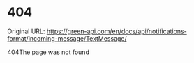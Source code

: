 # 404

Original URL: https://green-api.com/en/docs/api/notifications-format/incoming-message/TextMessage/

404The page was not found